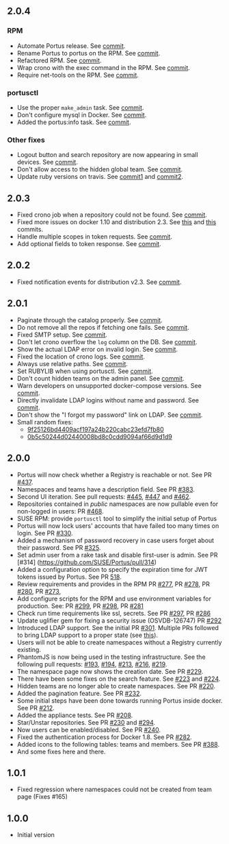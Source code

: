 ## 2.0.4

### RPM

- Automate Portus release. See [commit](https://github.com/SUSE/Portus/commit/63ce12464f54a1d2ffeb427850e20595b26bc52f).
- Rename Portus to portus on the RPM. See [commit](https://github.com/SUSE/Portus/commit/648d96c39ec6c10926b652579cf3a4c9ade69781).
- Refactored RPM. See [commit](https://github.com/SUSE/Portus/commit/378c66e0119a34a03adbc60cc489a19f9e77f4dd).
- Wrap crono with the exec command in the RPM. See [commit](https://github.com/SUSE/Portus/commit/78f8f949c46e6cf41f058237683e2d8f5795e53e).
- Require net-tools on the RPM. See [commit](https://github.com/SUSE/Portus/commit/919452db850709932bbf9e7f06a8dcdc83def931).

### portusctl

- Use the proper `make_admin` task. See [commit](https://github.com/SUSE/Portus/commit/aa4997ab48a4a15e9182ce6c48e9521501b81c97).
- Don't configure mysql in Docker. See [commit](https://github.com/SUSE/Portus/commit/2025da82f3e5550672b09e249c3cfd9a924aa64d).
- Added the portus:info task. See [commit](https://github.com/SUSE/Portus/commit/152ce27725f7896cad2dc024d29f9b33ab0fc83a).

### Other fixes

- Logout button and search repository are now appearing in small devices. See [commit](https://github.com/SUSE/Portus/commit/9dd5149a2561d62266124f36ab2404817aa826d5).
- Don't allow access to the hidden global team. See [commit](https://github.com/SUSE/Portus/commit/a540fd545d59bf72ef3a073d28617c87d978d44d).
- Update ruby versions on travis. See [commit1](https://github.com/SUSE/Portus/commit/f1f34056863186d649a8412916ce33de0ac6dd78) and [commit2](https://github.com/SUSE/Portus/commit/0b34c0c56dd3458cc4cce6afba354f9659efd2ee).

## 2.0.3

- Fixed crono job when a repository could not be found. See [commit](https://github.com/SUSE/Portus/commit/120301caf665f7b637cd7ced7282461436dc1eb7).
- Fixed more issues on docker 1.10 and distribution 2.3. See
[this](https://github.com/SUSE/Portus/commit/841dbd274ed5e7efcb68105f0de13ac2954234dc)
and [this](https://github.com/SUSE/Portus/commit/75d61c6d692ebe6086ce1a16b0899fbcd8916a6e)
commits.
- Handle multiple scopes in token requests. See [commit](https://github.com/SUSE/Portus/commit/87623975690e693c8df1901ce7b255d41b530e5e).
- Add optional fields to token response. See [commit](https://github.com/SUSE/Portus/commit/f6e6e841217e9e543fcaa7af196ce5e5009ab28d).

## 2.0.2

- Fixed notification events for distribution v2.3. See [commit](https://github.com/SUSE/Portus/commit/3817d09108907fa26ddaf5ce23291a326b8b8195).

## 2.0.1

- Paginate through the catalog properly. See [commit](https://github.com/SUSE/Portus/commit/6e31712c6669df569f24daba4020f5d6607ad7db).
- Do not remove all the repos if fetching one fails. See [commit](https://github.com/SUSE/Portus/commit/5626ad9802c663718a3a31675c8383e94e9a10c3).
- Fixed SMTP setup. See [commit](https://github.com/SUSE/Portus/commit/296dabe3dd1c236409aaa31f19fb6e4a2e003c25).
- Don't let crono overflow the `log` column on the DB. See [commit](https://github.com/SUSE/Portus/commit/a0ed6d68c328fe6a9cd5e57506ba1773a96189da).
- Show the actual LDAP error on invalid login. See [commit](https://github.com/SUSE/Portus/commit/260eace6ea7a360a040e230cb9c1c72afcb1abab).
- Fixed the location of crono logs. See [commit](https://github.com/SUSE/Portus/commit/1bd45d8796def0256a1dd84a74a5b3fb4e9b702a).
- Always use relative paths. See [commit](https://github.com/SUSE/Portus/commit/93259fc7affd38f833685f565c0af1bb4d46c876).
- Set RUBYLIB when using portusctl. See [commit](https://github.com/SUSE/Portus/commit/3fdce03646386074a0982d3d642155526dea7753).
- Don't count hidden teams on the admin panel. See [commit](https://github.com/SUSE/Portus/commit/8f57252bb9118016d1098c0936fb69a708dc4d54).
- Warn developers on unsupported docker-compose versions. See [commit](https://github.com/SUSE/Portus/commit/02605b3c3eef72a4a78d8db7fda05df2eae2e7db).
- Directly invalidate LDAP logins without name and password. See [commit](https://github.com/SUSE/Portus/commit/0c0c5a1be243bd42873cb852ebb7b189df16b6fa).
- Don't show the "I forgot my password" link on LDAP. See [commit](https://github.com/SUSE/Portus/commit/1daaf1117e8d83b425373cfae45892e519fd20fa).
- Small random fixes:
  - [9f25126bd4409acf197a24b220cabc23efd7fb80](https://github.com/SUSE/Portus/commit/9f25126bd4409acf197a24b220cabc23efd7fb80)
  - [0b5c50244d02440008bd8c0cdd9094af66d9d1d9](https://github.com/SUSE/Portus/commit/0b5c50244d02440008bd8c0cdd9094af66d9d1d9)

## 2.0.0

- Portus will now check whether a Registry is reachable or not.
See PR [#437](https://github.com/SUSE/Portus/pull/437).
- Namespaces and teams have a description field. See PR
[#383](https://github.com/SUSE/Portus/pull/383).
- Second UI iteration. See pull requests:
[#445](https://github.com/SUSE/Portus/pull/445),
[#447](https://github.com/SUSE/Portus/pull/477) and
[#462](https://github.com/SUSE/Portus/pull/462).
- Repositories contained in *public* namespaces are now pullable even for
non-logged in users: PR [#468](https://github.com/SUSE/Portus/pull/468).
- SUSE RPM: provide `portusctl` tool to simplify the initial setup of Portus
- Portus will now lock users' accounts that have failed too many times on
login. See PR [#330](https://github.com/SUSE/Portus/pull/330).
- Added a mechanism of password recovery in case users forget about their
password. See PR [#325](https://github.com/SUSE/Portus/pull/325).
- Set admin user from a rake task and disable first-user is admin. See PR [#314]
  (https://github.com/SUSE/Portus/pull/314)
- Added a configuration option to specify the expiration time for JWT tokens
issued by Portus. See PR [518](https://github.com/SUSE/Portus/pull/518).
- Review requirements and provides in the RPM
PR [#277](https://github.com/SUSE/Portus/pull/277),
PR [#278](https://github.com/SUSE/Portus/pull/278),
PR [#280](https://github.com/SUSE/Portus/pull/280),
PR [#273](https://github.com/SUSE/Portus/pull/273),
- Add configure scripts for the RPM and use environment variables for
production. See:
PR [#299](https://github.com/SUSE/Portus/pull/299),
PR [#298](https://github.com/SUSE/Portus/pull/298),
PR [#281](https://github.com/SUSE/Portus/pull/281)
- Check run time requirements like ssl, secrets. See
PR [#297](https://github.com/SUSE/Portus/pull/297),
PR [#286](https://github.com/SUSE/Portus/pull/286)
- Update uglifier gem for fixing a security issue (OSVDB-126747)
PR [#292](https://github.com/SUSE/Portus/pull/292)
- Introduced LDAP support. See the initial PR [#301](https://github.com/SUSE/Portus/pull/301).
Multiple PRs followed to bring LDAP support to a proper state (see
[this](https://github.com/SUSE/Portus/pulls?utf8=%E2%9C%93&q=is%3Apr+is%3Aclosed+LDAP+created%3A%3C%3D2015-10-26+)).
- Users will not be able to create namespaces without a Registry currently
existing.
- PhantomJS is now being used in the testing infrastructure. See the following
pull requests: [#193](https://github.com/SUSE/Portus/pull/193),
[#194](https://github.com/SUSE/Portus/pull/194),
[#213](https://github.com/SUSE/Portus/pull/213),
[#216](https://github.com/SUSE/Portus/pull/216),
[#219](https://github.com/SUSE/Portus/pull/219).
- The namespace page now shows the creation date. See PR
[#229](https://github.com/SUSE/Portus/pull/229).
- There have been some fixes on the search feature. See
[#223](https://github.com/SUSE/Portus/pull/223) and
[#224](https://github.com/SUSE/Portus/pull/224).
- Hidden teams are no longer able to create namespaces. See PR
[#220](https://github.com/SUSE/Portus/pull/220).
- Added the pagination feature. See PR [#232](https://github.com/SUSE/Portus/pull/232).
- Some initial steps have been done towards running Portus inside docker. See
PR [#212](https://github.com/SUSE/Portus/pull/212).
- Added the appliance tests. See PR [#208](https://github.com/SUSE/Portus/pull/208).
- Star/Unstar repositories. See PR [#230](https://github.com/SUSE/Portus/pull/230)
and [#294](https://github.com/SUSE/Portus/pull/294).
- Now users can be enabled/disabled. See PR [#240](https://github.com/SUSE/Portus/pull/240).
- Fixed the authentication process for Docker 1.8. See PR
[#282](https://github.com/SUSE/Portus/pull/282).
- Added icons to the following tables: teams and members. See PR
[#388](https://github.com/SUSE/Portus/pull/388).
- And some fixes here and there.

## 1.0.1

- Fixed regression where namespaces could not be created from team page
    (Fixes #165)

## 1.0.0

- Initial version
